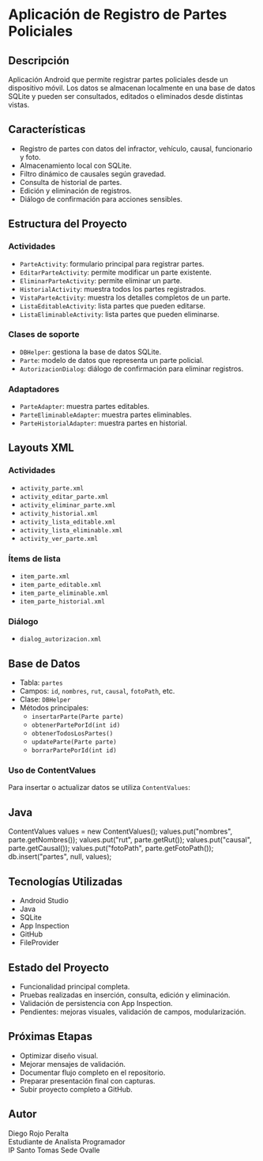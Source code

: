 # Aplicación de Registro de Partes Policiales

## Descripción

Aplicación Android que permite registrar partes policiales desde un dispositivo móvil. Los datos se almacenan localmente en una base de datos SQLite y pueden ser consultados, editados o eliminados desde distintas vistas.

## Características

- Registro de partes con datos del infractor, vehículo, causal, funcionario y foto.
- Almacenamiento local con SQLite.
- Filtro dinámico de causales según gravedad.
- Consulta de historial de partes.
- Edición y eliminación de registros.
- Diálogo de confirmación para acciones sensibles.

## Estructura del Proyecto

### Actividades

- `ParteActivity`: formulario principal para registrar partes.
- `EditarParteActivity`: permite modificar un parte existente.
- `EliminarParteActivity`: permite eliminar un parte.
- `HistorialActivity`: muestra todos los partes registrados.
- `VistaParteActivity`: muestra los detalles completos de un parte.
- `ListaEditableActivity`: lista partes que pueden editarse.
- `ListaEliminableActivity`: lista partes que pueden eliminarse.

### Clases de soporte

- `DBHelper`: gestiona la base de datos SQLite.
- `Parte`: modelo de datos que representa un parte policial.
- `AutorizacionDialog`: diálogo de confirmación para eliminar registros.

### Adaptadores

- `ParteAdapter`: muestra partes editables.
- `ParteEliminableAdapter`: muestra partes eliminables.
- `ParteHistorialAdapter`: muestra partes en historial.

## Layouts XML

### Actividades

- `activity_parte.xml`
- `activity_editar_parte.xml`
- `activity_eliminar_parte.xml`
- `activity_historial.xml`
- `activity_lista_editable.xml`
- `activity_lista_eliminable.xml`
- `activity_ver_parte.xml`

### Ítems de lista

- `item_parte.xml`
- `item_parte_editable.xml`
- `item_parte_eliminable.xml`
- `item_parte_historial.xml`

### Diálogo

- `dialog_autorizacion.xml`

## Base de Datos

- Tabla: `partes`
- Campos: `id`, `nombres`, `rut`, `causal`, `fotoPath`, etc.
- Clase: `DBHelper`
- Métodos principales:
  - `insertarParte(Parte parte)`
  - `obtenerPartePorId(int id)`
  - `obtenerTodosLosPartes()`
  - `updateParte(Parte parte)`
  - `borrarPartePorId(int id)`

### Uso de ContentValues

Para insertar o actualizar datos se utiliza `ContentValues`:

## Java
ContentValues values = new ContentValues();
values.put("nombres", parte.getNombres());
values.put("rut", parte.getRut());
values.put("causal", parte.getCausal());
values.put("fotoPath", parte.getFotoPath());
db.insert("partes", null, values);

## Tecnologías Utilizadas
- Android Studio
- Java
- SQLite
- App Inspection
- GitHub
- FileProvider

## Estado del Proyecto
- Funcionalidad principal completa.
- Pruebas realizadas en inserción, consulta, edición y eliminación.
- Validación de persistencia con App Inspection.
- Pendientes: mejoras visuales, validación de campos, modularización.

## Próximas Etapas
- Optimizar diseño visual.
- Mejorar mensajes de validación.
- Documentar flujo completo en el repositorio.
- Preparar presentación final con capturas.
- Subir proyecto completo a GitHub.

## Autor
Diego Rojo Peralta  
Estudiante de Analista Programador  
IP Santo Tomas Sede Ovalle
